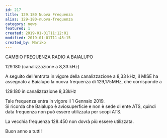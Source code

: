 ```yaml
---
id: 217
title: 129.180 Nuova Frequenza
alias: 129-180-nuova-frequenza
category: news
featured: 1
created: 2019-01-01T11:12:01
modified: 2019-01-01T11:45:15
created_by: Mariko
---
```

<p>
</p>
<p>
 CAMBIO FREQUENZA RADIO A BAIALUPO
</p>
<p>
 129.180 (canalizzazione a 8,33 kHz)
</p>
<p>
 A seguito dell'entrata in vigore della canalizzazione a 8,33 kHz, il MISE ha assegnato
 <span class="text_exposed_show">
  a Baialupo la nuova frequenza di 129,175MHz, che corrisponde a
 </span>
</p>
<div class="text_exposed_show">
 <p>
  <span>
   129.180 in canalizzazione 8,33kHz
  </span>
 </p>
 <p>
  Tale frequenza entra in vigore il 1 Gennaio 2019.
  <br/>
  Si ricorda che Baialupo è aviosuperficie e non è sede di ente ATS, quindi data frequenza non può essere utilizzata per scopi ATS.
 </p>
 <p>
  La vecchia frequenza 128.450 non dovrà più essere utilizzata.
 </p>
 <p>
  Buon anno a tutti!
 </p>
 <p>
 </p>
 <p>
 </p>
</div>
<p>
</p>
<p>
 <img alt="" border="0" src="images/833baialupo.png"/>
</p>
<p>
</p>
<p>
 <img alt="" border="0" src="images/rettifica.PNG"/>
</p>
<p>
</p>
<p>
</p>
<p>
</p>
<p>
</p>

